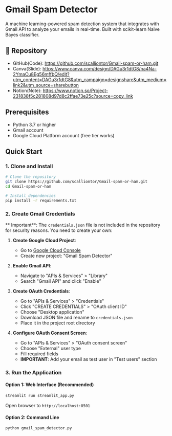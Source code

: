 # Gmail Spam Detector

A machine learning-powered spam detection system that integrates with Gmail API to analyze your emails in real-time. Built with scikit-learn Naive Bayes classifier.

## 🔗 Repository

- GitHub(Code): https://github.com/scalliontor/Gmail-spam-or-ham.git
- Canva(Slide): https://www.canva.com/design/DAGu3r1dtG8/na4Na-2YmaCu8Eg56mffbQ/edit?utm_content=DAGu3r1dtG8&utm_campaign=designshare&utm_medium=link2&utm_source=sharebutton
- Notion(Note): https://www.notion.so/Project-231838f5c281808d97d8c2ffae73e25c?source=copy_link


## Prerequisites

- Python 3.7 or higher
- Gmail account
- Google Cloud Platform account (free tier works)

## Quick Start

### 1. Clone and Install

```bash
# Clone the repository
git clone https://github.com/scalliontor/Gmail-spam-or-ham.git
cd Gmail-spam-or-ham

# Install dependencies
pip install -r requirements.txt
```

### 2. Create Gmail Credentials

** Important**: The `credentials.json` file is not included in the repository for security reasons. You need to create your own:

1. **Create Google Cloud Project**:
   - Go to [Google Cloud Console](https://console.cloud.google.com/)
   - Create new project: "Gmail Spam Detector"

2. **Enable Gmail API**:
   - Navigate to "APIs & Services" > "Library"
   - Search "Gmail API" and click "Enable"

3. **Create OAuth Credentials**:
   - Go to "APIs & Services" > "Credentials"
   - Click "CREATE CREDENTIALS" > "OAuth client ID"
   - Choose "Desktop application"
   - Download JSON file and rename to `credentials.json`
   - Place it in the project root directory

4. **Configure OAuth Consent Screen**:
   - Go to "APIs & Services" > "OAuth consent screen"
   - Choose "External" user type
   - Fill required fields
   - **IMPORTANT**: Add your email as test user in "Test users" section

### 3. Run the Application

#### Option 1: Web Interface (Recommended)
```bash
streamlit run streamlit_app.py
```
Open browser to `http://localhost:8501`

#### Option 2: Command Line
```bash
python gmail_spam_detector.py
```



